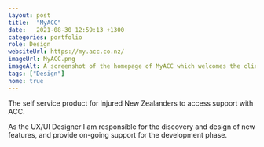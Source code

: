 ```yaml
---
layout: post
title:  "MyACC"
date:   2021-08-30 12:59:13 +1300
categories: portfolio
role: Design
websiteUrl: https://my.acc.co.nz/
imageUrl: MyACC.png 
imageAlt: A screenshot of the homepage of MyACC which welcomes the client and shows a timeline of events
tags: ["Design"]
home: true
---
```


The self service product for injured New Zealanders to access support with ACC. 

As the UX/UI Designer I am responsible for the discovery and design of new features, and provide on-going support for the development phase.
